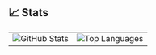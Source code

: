 
## 📈 Stats  

<table align="center">
  <tr>
    <td align="center">
      <img src="https://github-readme-stats.vercel.app/api?username=WycliffeAlphus&show_icons=true&hide_title=true&count_private=true&hide=prs" alt="GitHub Stats" />
    </td>
    <td align="center">
      <img src="https://github-readme-stats.vercel.app/api/top-langs/?username=WycliffeAlphus&layout=compact&theme=github_dark" alt="Top Languages" />
    </td>
  </tr>
</table>
